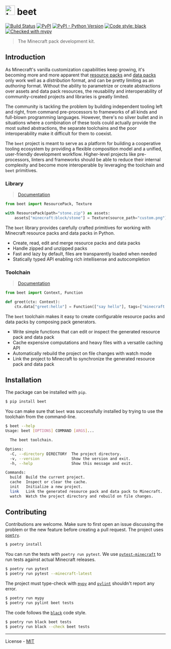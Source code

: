 # <img src="https://github.com/vberlier/beet/blob/master/docs/assets/logo.svg" alt="beet logo" width="30"> beet

[![Build Status](https://travis-ci.com/vberlier/beet.svg?token=HSyYhdxSKy5kTTrkmWq7&branch=master)](https://travis-ci.com/vberlier/beet)
[![PyPI](https://img.shields.io/pypi/v/beet.svg)](https://pypi.org/project/beet/)
[![PyPI - Python Version](https://img.shields.io/pypi/pyversions/beet.svg)](https://pypi.org/project/beet/)
[![Code style: black](https://img.shields.io/badge/code%20style-black-000000.svg)](https://github.com/ambv/black)
[![Checked with mypy](http://www.mypy-lang.org/static/mypy_badge.svg)](http://mypy-lang.org/)

> The Minecraft pack development kit.

## Introduction

As Minecraft's vanilla customization capabilities keep growing, it's becoming more and more apparent that [resource packs](https://minecraft.gamepedia.com/Resource_Pack) and [data packs](https://minecraft.gamepedia.com/Data_Pack) only work well as a _distribution_ format, and can be pretty limiting as an _authoring_ format. Without the ability to parametrize or create abstractions over assets and data pack resources, the reusability and interoperability of community-created projects and libraries is greatly limited.

The community is tackling the problem by building independent tooling left and right, from command pre-processors to frameworks of all kinds and full-blown programming languages. However, there's no silver bullet and in situations where a combination of these tools could actually provide the most suited abstractions, the separate toolchains and the poor interoperability make it difficult for them to coexist.

The `beet` project is meant to serve as a platform for building a cooperative tooling ecosystem by providing a flexible composition model and a unified, user-friendly development workflow. Higher-level projects like pre-processors, linters and frameworks should be able to reduce their internal complexity and become more interoperable by leveraging the toolchain and `beet` primitives.

### Library

> [Documentation]()

```python
from beet import ResourcePack, Texture

with ResourcePack(path="stone.zip") as assets:
    assets["minecraft:block/stone"] = Texture(source_path="custom.png")
```

The `beet` library provides carefully crafted primitives for working with Minecraft resource packs and data packs in Python.

- Create, read, edit and merge resource packs and data packs
- Handle zipped and unzipped packs
- Fast and lazy by default, files are transparently loaded when needed
- Statically typed API enabling rich intellisense and autocompletion

### Toolchain

> [Documentation]()

```python
from beet import Context, Function

def greet(ctx: Context):
    ctx.data["greet:hello"] = Function(["say hello"], tags=["minecraft:load"])
```

The `beet` toolchain makes it easy to create configurable resource packs and data packs by composing pack generators.

- Write simple functions that can edit or inspect the generated resource pack and data pack
- Cache expensive computations and heavy files with a versatile caching API
- Automatically rebuild the project on file changes with watch mode
- Link the project to Minecraft to synchronize the generated resource pack and data pack

## Installation

The package can be installed with `pip`.

```bash
$ pip install beet
```

You can make sure that `beet` was successfully installed by trying to use the toolchain from the command-line.

```bash
$ beet --help
Usage: beet [OPTIONS] COMMAND [ARGS]...

  The beet toolchain.

Options:
  -C, --directory DIRECTORY  The project directory.
  -v, --version              Show the version and exit.
  -h, --help                 Show this message and exit.

Commands:
  build  Build the current project.
  cache  Inspect or clear the cache.
  init   Initialize a new project.
  link   Link the generated resource pack and data pack to Minecraft.
  watch  Watch the project directory and rebuild on file changes.
```

## Contributing

Contributions are welcome. Make sure to first open an issue discussing the problem or the new feature before creating a pull request. The project uses [`poetry`](https://python-poetry.org).

```bash
$ poetry install
```

You can run the tests with `poetry run pytest`. We use [`pytest-minecraft`](https://github.com/vberlier/pytest-minecraft) to run tests against actual Minecraft releases.

```bash
$ poetry run pytest
$ poetry run pytest --minecraft-latest
```

The project must type-check with [`mypy`](http://mypy-lang.org) and [`pylint`](https://www.pylint.org) shouldn't report any error.

```bash
$ poetry run mypy
$ poetry run pylint beet tests
```

The code follows the [`black`](https://github.com/psf/black) code style.

```bash
$ poetry run black beet tests
$ poetry run black --check beet tests
```

---

License - [MIT](https://github.com/vberlier/beet/blob/master/LICENSE)

